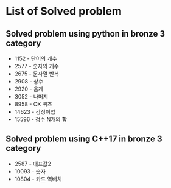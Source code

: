 # List of Solved problem

## Solved problem using python in bronze 3 category

* 1152 - 단어의 개수
* 2577 - 숫자의 개수
* 2675 - 문자열 반복
* 2908 - 상수
* 2920 - 음계
* 3052 - 나머지
* 8958 - OX 퀴즈
* 14623 - 감정이입
* 15596 - 정수 N개의 합

## Solved problem using C++17 in bronze 3 category

* 2587 - 대표값2
* 10093 - 숫자
* 10804 - 카드 역배치
